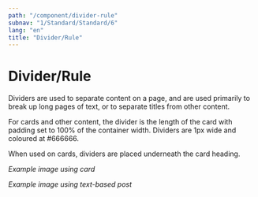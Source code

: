 ```yaml
---
path: "/component/divider-rule"
subnav: "1/Standard/Standard/6"
lang: "en"
title: "Divider/Rule"
---
```


# Divider/Rule

Dividers are used to separate content on a page, and are used primarily to break up long pages of text, or to separate titles from other content.

For cards and other content, the divider is the length of the card with padding set to 100% of the container width. Dividers are 1px wide and coloured at \#666666.

When used on cards, dividers are placed underneath the card heading.

*Example image using card*

*Example image using text-based post*
